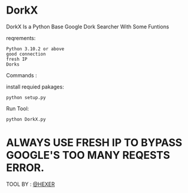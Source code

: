 # DorkX
DorkX Is a Python Base Google Dork Searcher With Some Funtions 

  reqrements:

    Python 3.10.2 or above
    good connection
    fresh IP
    Dorks


Commands : 

install requied pakages:

    python setup.py

Run Tool:

    python DorkX.py
    
# ALWAYS USE FRESH IP TO BYPASS GOOGLE'S TOO MANY REQESTS ERROR.
    
TOOL BY : <a href = https://t.me/H3X4R>@HEXER</a>
    
    
